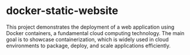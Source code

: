 # docker-static-website
This project demonstrates the deployment of a web application using Docker containers, a fundamental cloud computing technology. The main goal is to showcase containerization, which is widely used in cloud environments to package, deploy, and scale applications efficiently. 
